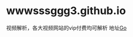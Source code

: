 # wwwsssggg3.github.io
视频解析，各大视频网站的vip付费均可解析
地址<a href="file/dino" class="button button-glow button-border button-rounded button-royal">Go</a>
